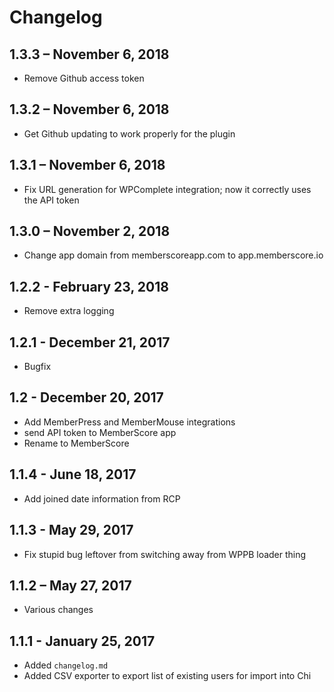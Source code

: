 # Changelog

## 1.3.3 – November 6, 2018
- Remove Github access token

## 1.3.2 – November 6, 2018
- Get Github updating to work properly for the plugin

## 1.3.1 – November 6, 2018
- Fix URL generation for WPComplete integration; now it correctly uses the API token

## 1.3.0 – November 2, 2018
- Change app domain from memberscoreapp.com to app.memberscore.io

## 1.2.2 - February 23, 2018
- Remove extra logging

## 1.2.1 - December 21, 2017
- Bugfix

## 1.2 - December 20, 2017
- Add MemberPress and MemberMouse integrations
- send API token to MemberScore app
- Rename to MemberScore

## 1.1.4 - June 18, 2017
- Add joined date information from RCP

## 1.1.3 - May 29, 2017
- Fix stupid bug leftover from switching away from WPPB loader thing

## 1.1.2 – May 27, 2017
- Various changes

## 1.1.1 - January 25, 2017
- Added `changelog.md`
- Added CSV exporter to export list of existing users for import into Chi